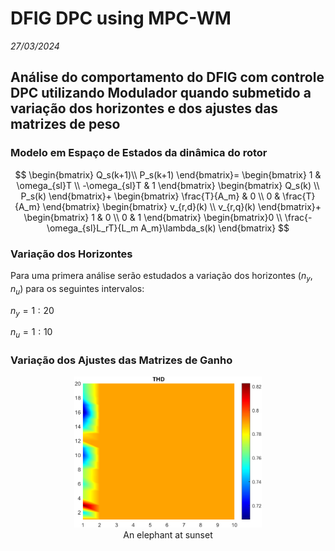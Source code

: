 # DFIG DPC using MPC-WM 

*27/03/2024*

## Análise do comportamento do DFIG com controle DPC utilizando Modulador quando submetido a variação dos horizontes e dos ajustes das matrizes de peso

### Modelo em Espaço de Estados da dinâmica do rotor

$$
\begin{bmatrix}
Q_s(k+1)\\ 
P_s(k+1)
\end{bmatrix}=
\begin{bmatrix}
1 & \omega_{sl}T \\
-\omega_{sl}T & 1 
\end{bmatrix}
\begin{bmatrix}
Q_s(k) \\
P_s(k)
\end{bmatrix}+
\begin{bmatrix}
\frac{T}{A_m} & 0 \\
0 & \frac{T}{A_m} 
\end{bmatrix}
\begin{bmatrix}
v_{r,d}(k) \\
v_{r,q}(k)
\end{bmatrix}+
\begin{bmatrix}
1 & 0 \\
0 & 1 
\end{bmatrix}
\begin{bmatrix}0 \\
\frac{-\omega_{sl}L_rT}{L_m A_m}\lambda_s(k)
\end{bmatrix}
$$

### Variação dos Horizontes

Para uma primera análise serão estudados a variação dos horizontes ($n_y, n_u$) para os seguintes intervalos:

$n_y = 1:20$

$n_u = 1:10$



### Variação dos Ajustes das Matrizes de Ganho

<center>
<figure>
  <img src="https://github.com/cotabr/Mestrado/blob/299be38beff96f7d1a35d659046d43e1ab340fb7/3.%20Experimentos/DPC/Imagens/THD%20(200%20-%20VH).png" width="300" height="auto"  />
  <figcaption>An elephant at sunset</figcaption>
</figure>
</center>


